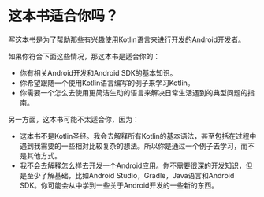 # 这本书适合你吗？

写这本书是为了帮助那些有兴趣使用Kotlin语言来进行开发的Android开发者。

如果你符合下面这些情况，那这本书是适合你的：
- 你有相关Android开发和Android SDK的基本知识。
- 你希望跟随一个使用Kotlin语言编写的例子来学习Kotlin。
- 你需要一个怎么去使用更简洁生动的语言来解决日常生活遇到的典型问题的指南。

另一方面，这本书可能不太适合你，因为：
- 这本书不是Kotlin圣经。我会去解释所有Kotlin的基本语法，甚至包括在过程中遇到我需要的一些相对比较复杂的想法。所以你是通过一个例子去学习，而不是其他方式。
- 我不会去解释怎么样去开发一个Android应用。你不需要很深的开发知识，但是至少了解基础，比如Android Studio，Gradle，Java语言和Android SDK。你可能会从中学到一些关于Android开发的一些新的东西。
